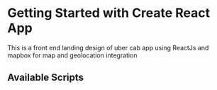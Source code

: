 # Getting Started with Create React App

This is a front end landing design of uber cab app using ReactJs and mapbox for map and geolocation integration

## Available Scripts

